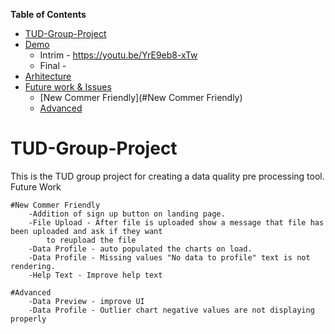 <!-- START doctoc generated TOC please keep comment here to allow auto update -->
<!-- DON'T EDIT THIS SECTION, INSTEAD RE-RUN doctoc TO UPDATE -->
**Table of Contents**  

- [TUD-Group-Project](#tud-group-project)
- [Demo](#tud-group-project)
    - Intrim - https://youtu.be/YrE9eb8-xTw
    - Final - 
- [Arhitecture](#tud-group-project)
- [Future work & Issues](#tud-group-project)
    - [New Commer Friendly](#New Commer Friendly)
    - [Advanced](#Advanced)

<!-- END doctoc generated TOC please keep comment here to allow auto update -->

# TUD-Group-Project

This is the TUD group project for creating a data quality pre processing tool.
Future Work

    #New Commer Friendly
        -Addition of sign up button on landing page.
        -File Upload - After file is uploaded show a message that file has been uploaded and ask if they want 
            to reupload the file
        -Data Profile - auto populated the charts on load.
        -Data Profile - Missing values "No data to profile" text is not rendering.
        -Help Text - Improve help text

    #Advanced
        -Data Preview - improve UI
        -Data Profile - Outlier chart negative values are not displaying properly
